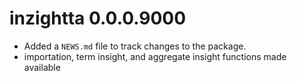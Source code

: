 # inzightta 0.0.0.9000

* Added a `NEWS.md` file to track changes to the package.
* importation, term insight, and aggregate insight functions made available
